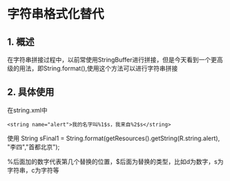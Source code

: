 # 字符串格式化替代
## 1. 概述
在字符串拼接过程中，以前常使用StringBuffer进行拼接，但是今天看到一个更高级的用法，即String.format(),使用这个方法可以进行字符串拼接

## 2. 具体使用

在string.xml中

```
<string name="alert">我的名字叫%1$s，我来自%2$s</string> 
```
使用
String sFinal1 = String.format(getResources().getString(R.string.alert), "李四","首都北京"); 

%后面加的数字代表第几个替换的位置，$后面为替换的类型，比如d为数字，s为字符串，c为字符等
